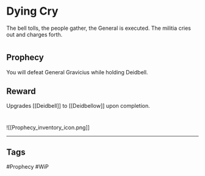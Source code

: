 # Dying Cry
The bell tolls, the people gather, the General is executed. The militia cries out and charges forth.
#
## Prophecy
You will defeat General Gravicius while holding Deidbell.
## Reward
Upgrades [[Deidbell]] to [[Deidbellow]] upon completion. 

#
![[Prophecy_inventory_icon.png]]

---
## Tags
#Prophecy
#WiP 